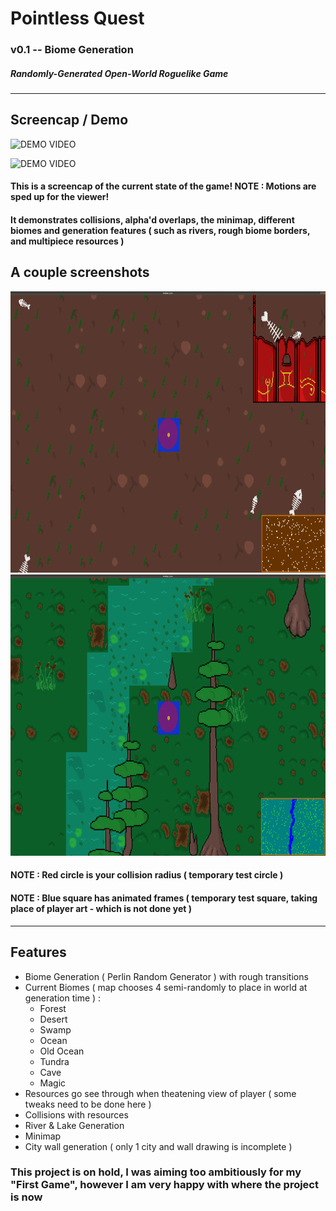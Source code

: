 # Pointless Quest
### v0.1 -- Biome Generation
##### Randomly-Generated Open-World Roguelike Game

---
## Screencap / Demo

![DEMO VIDEO](https://github.com/b-j-roberts/Pointless-Quest/raw/master/demo/Pointless_Screencap_1.gif)

![DEMO VIDEO](https://github.com/b-j-roberts/Pointless-Quest/raw/master/demo/Pointless_Screencap_2.gif)

#### This is a screencap of the current state of the game! NOTE : Motions are sped up for the viewer!

#### It demonstrates collisions, alpha'd overlaps, the minimap, different biomes and generation features ( such as rivers, rough biome borders, and multipiece resources )

## A couple screenshots

<img src="https://github.com/b-j-roberts/Pointless-Quest/raw/master/demo/pq_1.png" alt="OLD OCEAN SCREENSHOT" width="800" height="450"/>
<img src="https://github.com/b-j-roberts/Pointless-Quest/raw/master/demo/pq_2.png" alt="SWAMP SCREENSHOT" width="800" height="450"/>

#### NOTE : Red circle is your collision radius ( temporary test circle )
#### NOTE : Blue square has animated frames ( temporary test square, taking place of player art - which is not done yet )

---

## Features
* Biome Generation ( Perlin Random Generator ) with rough transitions
* Current Biomes ( map chooses 4 semi-randomly to place in world at generation time ) :
  * Forest
  * Desert
  * Swamp
  * Ocean
  * Old Ocean
  * Tundra
  * Cave
  * Magic
* Resources go see through when theatening view of player ( some tweaks need to be done here )
* Collisions with resources
* River & Lake Generation
* Minimap
* City wall generation ( only 1 city and wall drawing is incomplete )

### This project is on hold, I was aiming too ambitiously for my "First Game", however I am very happy with where the project is now
